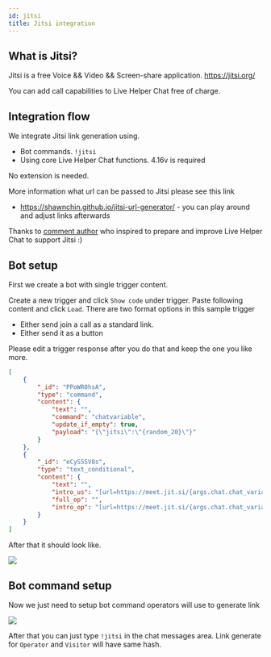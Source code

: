 ```yaml
---
id: jitsi
title: Jitsi integration
---
```


## What is Jitsi?

Jitsi is a free Voice && Video && Screen-share application. https://jitsi.org/

You can add call capabilities to Live Helper Chat free of charge.

## Integration flow

We integrate Jitsi link generation using.

* Bot commands. `!jitsi`
* Using core Live Helper Chat functions. 4.16v is required

No extension is needed.

More information what url can be passed to Jitsi please see this link

* https://shawnchin.github.io/jitsi-url-generator/ - you can play around and adjust links afterwards

Thanks to [comment author](https://github.com/LiveHelperChat/livehelperchat/discussions/1838#discussioncomment-4325256) who inspired to prepare and improve Live Helper Chat to support Jitsi :)

## Bot setup
 
First we create a bot with single trigger content.

Create a new trigger and click `Show code` under trigger. Paste following content and click `Load`. There are two format options in this sample trigger

 * Either send join a call as a standard link.
 * Either send it as a button

Please edit a trigger response after you do that and keep the one you like more.

```json
[
    {
        "_id": "PPoWR0hsA",
        "type": "command",
        "content": {
            "text": "",
            "command": "chatvariable",
            "update_if_empty": true,
            "payload": "{\"jitsi\":\"{random_20}\"}"
        }
    },
    {
        "_id": "eCyS5SV8s",
        "type": "text_conditional",
        "content": {
            "text": "",
            "intro_us": "[url=https://meet.jit.si/{args.chat.chat_variables_array.jitsi}#userInfo.displayName=\"{args.chat.nick__url}\"&userInfo.email=\"{args.chat.email__url}\"&config.prejoinPageEnabled=false&config.requireDisplayName=true]Join as {args.chat.nick}[/url]\n[html]\n<a class=\"btn btn-success btn-sm\" target=\"_blank\" href=\"https://meet.jit.si/{args.chat.chat_variables_array.jitsi}#userInfo.displayName=&quot;{args.chat.nick__url}&quot;&userInfo.email=&quot;{args.chat.email__url}&quot;&config.prejoinPageEnabled=false&config.requireDisplayName=true\">Join as {args.chat.nick__escape}</a>\n[/html]\n",
            "full_op": "",
            "intro_op": "[url=https://meet.jit.si/{args.chat.chat_variables_array.jitsi}#userInfo.displayName=\"{args.chat.plain_user_name__url}\"&config.prejoinPageEnabled=false&config.requireDisplayName=true]Join call as a {args.chat.plain_user_name}[/url]"
        }
    }
]
```

After that it should look like.

![](/img/integration/jitsi.png)

## Bot command setup

Now we just need to setup bot command operators will use to generate link

![](/img/integration/jitsi-command.png)

After that you can just type `!jitsi` in the chat messages area. Link generate for `Operator` and `Visitor` will have same hash.